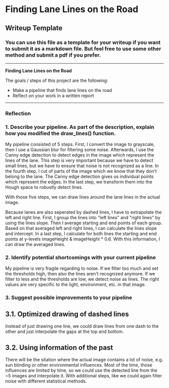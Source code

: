 # **Finding Lane Lines on the Road** 

## Writeup Template

### You can use this file as a template for your writeup if you want to submit it as a markdown file. But feel free to use some other method and submit a pdf if you prefer.

---

**Finding Lane Lines on the Road**

The goals / steps of this project are the following:
* Make a pipeline that finds lane lines on the road
* Reflect on your work in a written report


[//]: # (Image References)

[image1]: ./examples/grayscale.jpg "Grayscale"

---

### Reflection

### 1. Describe your pipeline. As part of the description, explain how you modified the draw_lines() function.

My pipeline consisted of 5 steps. First, I convert the image to grayscale, then I use a Gaussian blur for filtering some noise. Afterwards, I use the Canny edge detection to detect edges in the image which represent the lines of the lane. This step is very important because we have to detect small lines, but we have to ensure that noise is not recognized as a line. In the fourth step, I cut of parts of the image which we know that they don't belong to the lane. The Canny edge detection gives us individual points which represent the edges. In the last step, we transform them into the Hough space to robustly detect lines.

With those five steps, we can draw lines around the lane lines in the actual image.

Because lanes are also seperated by dashed lines, I have to extrapolate the left and right line. First, I group the lines into "left lines" and "right lines" by using the lines slope. Then I average starting and end points of each group. Based on that averaged left and right lines, I can calculate the lines slope and intercept. In a last step, I calculate for both lines the starting and end points at y-levels imageHeight & imageHeight * 0.6. With this information, I can draw the averaged lines.

### 2. Identify potential shortcomings with your current pipeline

My pipeline is very fragile regarding to noise. If we filter too much and set the thresholds high, then also the lines aren't recognized anymore. If we filter to less and the thresholds are low, we detect noise as lines. The right values are very specific to the light, environment, etc. in that image.

### 3. Suggest possible improvements to your pipeline

## 3.1. Optimized drawing of dashed lines

Instead of just drawing one line, we could draw lines from one dash to the other and just interpolate the gaps at the top and bottom.

## 3.2. Using information of the past

There will be the sitation where the actual image contains a lot of noise, e.g. sun blinding or other environmental influences. Most of the time, those influences are limited by time, so we could use the detected line from the ~5 images and interpolate it. With additional steps, like we could again filter noise with different statistical methods.

